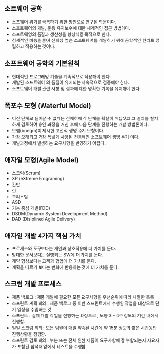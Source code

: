 ## 소트웨어 공학
- 소프웨어 위기를 극복하기 위한 방안으로 연구된 학문이다.
- 소프트웨어의 개발, 운용 유지보수에 대한 체계적인 접근 방법이다.
- 소프트웨엉의 품질과 생산성을 향상식킬 목적으로 한다. 
- 경제적인 비용을 들여 신뢰성 높은 소프트웨어를 개발하기 위해 공학적인 원리르 정립하고 적용하는 것이다.
##  소프트웨어 공학의 기본원칙
- 현대적인 프로그래밍 기술을 계속적으로 적용해야 한다. 
- 개발된 소프트웨어 의 품질이 유지되는 지속적으로 검증해야 한다. 
- 소프트웨어 개발 관련 사항 및 결과에 대한 명확한 기록을 유지해야 한다. 

## 폭포수 모형 (Waterful Model)
- 이전 단계로 돌아갈 수 없다는 전제하에 각 단계를 확실히 매듭짓고 그 결과를 철저하게 검토하여 승인 과정을 거친 후에 다음 단계를 진행하는 개발 방법론이다.
- 보햄(boegm)이 제시한 고전적 생명 주기 모형이다. 
- 가장 오래되고 가장 폭넓게 사용된 전통적인 소프트웨어 생명 주기 이다. 
- 개발과정에서 발생하는 요구사항을 반영하기 어렵다.

## 애자일 모형(Agile Model) 
- 스크럼(Scrum)
- XP (eXtreme Programing)
- 칸반 
- 린
- 크리스탈
- ASD
- 기능 중심 개발(FDD)
- DSDM(Dynamic System Development Method)
- DAD (Disiplined Agile Delivery) 

## 애자일 개발 4가지 핵심 가치 
- 프로세스와 도구보다는 개인과 상호작용에 더 가치를 둔다.
- 방대한 문서보다는 실행되는 SW에 더 가치를 둔다. 
- 계약 협상보다는 고객과 협업에 더 가치를 둔다. 
- 계획을 따르기 보다는 변화에 반응하는 것에 더 가치를 둔다.

## 스크럼 개발 프로세스 
- 제품 백로그 : 제품 개발에 필요한 모든 요구사항을 우선순위에 따라 나열한 목록
- 스프린트 계획 회의 : 제품 백로그 중 이번 스프린트에서 수행할 작업을 대상으로 단기 일정을 수립하는 것 
- 스프린트 : 실제 개발 작업을 진행하는 과정으로 , 보통 2 - 4주 정도의 기간 내에서 진행함. 
- 일일 스크럼 회의 : 모든 팀원이 매일 약속된 시간에 약 15분 정도의 짧은 시간동안 진행상황을 점검함.
- 스프린트 검토 회의 : 부분 또는 전체 왼선 제품이 요구사항에 잘 부합되는지 사요자가 포함된 참석자 앞에서 테스트을 수행함
